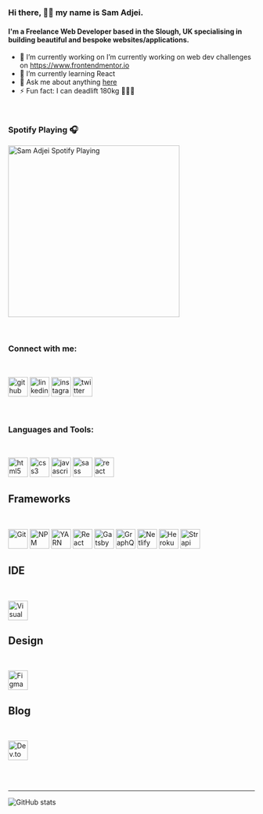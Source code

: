 ### Hi there, 👋🏾 my name is Sam Adjei.
#### I'm a Freelance Web Developer based in the Slough, UK specialising in building beautiful and bespoke websites/applications. 

- 🔭 I’m currently working on I’m currently working on web dev challenges on https://www.frontendmentor.io 
- 🌱 I’m currently learning React 
- 💬 Ask me about anything [here](https://twitter.com/samkadjei)
- ⚡ Fun fact: I can deadlift 180kg 🏋🏾‍♂️ 

<br />

### Spotify Playing 🎧

[<img src="https://novatorem-samadjei.vercel.app/api/spotify-playing" alt="Sam Adjei Spotify Playing" width="350" />](https://open.spotify.com/user/1140978526)

<br/>

### Connect with me:

<br />

[<img src='https://img.shields.io/badge/GitHub-100000?style=for-the-badge&logo=github&logoColor=white' alt='github' height='40'>](https://github.com/samadjei)  [<img src='https://img.shields.io/badge/LinkedIn-0077B5?style=for-the-badge&logo=linkedin&logoColor=white' alt='linkedin' height='40'>](https://www.linkedin.com/in/samuel-adjei/)  [<img src='https://img.shields.io/badge/Instagram-E4405F?style=for-the-badge&logo=instagram&logoColor=white' alt='instagram' height='40'>](https://www.instagram.com/samadjeiltd/)  [<img src='https://img.shields.io/badge/Twitter-1DA1F2?style=for-the-badge&logo=twitter&logoColor=white' alt='twitter' height='40'>](https://twitter.com/samkadjei)

<br />

### Languages and Tools:
<br />

[<img src='https://img.shields.io/badge/HTML5-E34F26?style=for-the-badge&logo=html5&logoColor=white' alt='html5' height='40'>](https://samadjei.com/)  [<img src='https://img.shields.io/badge/CSS3-1572B6?style=for-the-badge&logo=css3&logoColor=white' alt='css3' height='40'>](https://samadjei.com/)  [<img src='https://img.shields.io/badge/JavaScript-F7DF1E?style=for-the-badge&logo=javascript&logoColor=black' alt='javascript' height='40'>](https://samadjei.com/)  [<img src='https://img.shields.io/badge/Sass-CC6699?style=for-the-badge&logo=sass&logoColor=white' alt='sass' height='40'>](https://samadjei.com/)  [<img src='https://cdn.jsdelivr.net/npm/simple-icons@3.0.1/icons/react.svg' alt='react' height='40'>](https://samadjei.com/)  

## Frameworks
<br/>

[<img src='https://img.shields.io/badge/Git-F05032?style=for-the-badge&logo=git&logoColor=white' alt='Git' height='40'>](https://samadjei.com/)
[<img src='https://img.shields.io/badge/npm-CB3837?style=for-the-badge&logo=npm&logoColor=white' alt='NPM' height='40'>](https://samadjei.com/)
[<img src='https://img.shields.io/badge/Yarn-2C8EBB?style=for-the-badge&logo=yarn&logoColor=white' alt='YARN' height='40'>](https://samadjei.com/)
[<img src='https://img.shields.io/badge/React-20232A?style=for-the-badge&logo=react&logoColor=61DAFB' alt='React' height='40'>](https://samadjei.com/)
[<img src='https://img.shields.io/badge/Gatsby-663399?style=for-the-badge&logo=gatsby&logoColor=white' alt='Gatsby' height='40'>](https://samadjei.com/)
[<img src='https://img.shields.io/badge/GraphQl-E10098?style=for-the-badge&logo=graphql&logoColor=white' alt='GraphQL' height='40'>](https://samadjei.com/)
[<img src='https://img.shields.io/badge/Netlify-00C7B7?style=for-the-badge&logo=netlify&logoColor=white' alt='Netlify' height='40'>](https://samadjei.com/)
[<img src='https://img.shields.io/badge/Heroku-430098?style=for-the-badge&logo=heroku&logoColor=white' alt='Heroku' height='40'>](https://samadjei.com/)
[<img src='https://img.shields.io/badge/strapi-2e7eea?style=for-the-badge&logo=strapi&logoColor=white' alt='Strapi' height='40'>](https://samadjei.com/)

## IDE
<br/>

[<img src='https://img.shields.io/badge/Visual_Studio_Code-0078D4?style=for-the-badge&logo=visual%20studio%20code&logoColor=white' alt='Visual Studio Code' height='40'>](https://samadjei.com/)


## Design
<br/>

[<img src='https://img.shields.io/badge/Figma-F24E1E?style=for-the-badge&logo=figma&logoColor=white' alt='Figma' height='40'>](https://samadjei.com/)



## Blog 
<br/>

[<img src='https://img.shields.io/badge/dev.to-0A0A0A?style=for-the-badge&logo=dev.to&logoColor=white' alt='Dev.to' height='40'>](https://dev.to/samadjei)


<br />
<br />

---

![GitHub stats](https://github-readme-stats.vercel.app/api?username=samadjei&show_icons=true)  

